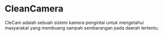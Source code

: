 # CleanCamera
CleCam adalah sebuah sistem kamera pengintai untuk mengetahui masyarakat yang membuang sampah sembarangan pada daerah tertentu.

